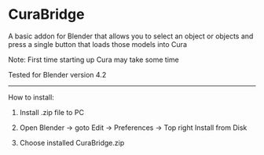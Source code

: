 ﻿# CuraBridge

 A basic addon for Blender that allows you to select an object or objects and press a single button that loads those models into Cura

 Note: First time starting up Cura may take some time 

Tested for Blender version 4.2

---

How to install:

1. Install .zip file to PC

2. Open Blender -> goto Edit -> Preferences -> Top right Install from Disk

3. Choose installed CuraBridge.zip
